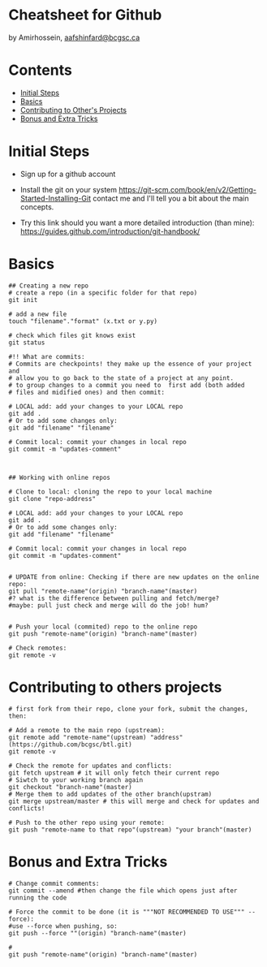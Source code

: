 Cheatsheet for Github
=====================
by Amirhossein, aafshinfard@bcgsc.ca

Contents
========

* [Initial Steps](#initial-steps)
* [Basics](#basics)
* [Contributing to Other's Projects](#contributing-to-others-projects)
* [Bonus and Extra Tricks](#bonus-and-extra-tricks)


Initial Steps
==============
* Sign up for a github account
* Install the git on your system
	https://git-scm.com/book/en/v2/Getting-Started-Installing-Git
 	contact me and I'll tell you a bit about the main concepts.
	
* Try this link should you want a more detailed introduction (than mine):
	https://guides.github.com/introduction/git-handbook/


Basics
======

	## Creating a new repo
	# create a repo (in a specific folder for that repo)
	git init

	# add a new file
	touch "filename"."format" (x.txt or y.py)
	
	# check which files git knows exist
	git status

	#!! What are commits:
	# Commits are checkpoints! they make up the essence of your project and
	# allow you to go back to the state of a project at any point.
	# to group changes to a commit you need to  first add (both added
	# files and midified ones) and then commit:
	
	# LOCAL add: add your changes to your LOCAL repo
	git add .
	# Or to add some changes only:
	git add "filename" "filename"

	# Commit local: commit your changes in local repo
	git commit -m "updates-comment"



	## Working with online repos

	# Clone to local: cloning the repo to your local machine
	git clone "repo-address"
	
	# LOCAL add: add your changes to your LOCAL repo
	git add .
	# Or to add some changes only:
	git add "filename" "filename"

	# Commit local: commit your changes in local repo
	git commit -m "updates-comment"


	# UPDATE from online: Checking if there are new updates on the online repo:
	git pull "remote-name"(origin) "branch-name"(master)
	#? what is the difference between pulling and fetch/merge?
	#maybe: pull just check and merge will do the job! hum? 
	
	
	# Push your local (commited) repo to the online repo
	git push "remote-name"(origin) "branch-name"(master)

	# Check remotes:
	git remote -v
	

Contributing to others projects
================================
	# first fork from their repo, clone your fork, submit the changes, then:

	# Add a remote to the main repo (upstream):
	git remote add "remote-name"(upstream) "address"(https://github.com/bcgsc/btl.git)
	git remote -v	
	
	# Check the remote for updates and conflicts:
	git fetch upstream # it will only fetch their current repo
	# Siwtch to your working branch again
	git checkout "branch-name"(master)
	# Merge them to add updates of the other branch(upstram)
	git merge upstream/master # this will merge and check for updates and conflicts!
	
	# Push to the other repo using your remote:
	git push "remote-name to that repo"(upstream) "your branch"(master)


Bonus and Extra Tricks
======================

	# Change commit comments:
	git commit --amend #then change the file which opens just after running the code

	# Force the commit to be done (it is """NOT RECOMMENDED TO USE""" --force):
	#use --force when pushing, so:
	git push --force ""(origin) "branch-name"(master)
	
	# 
	git push "remote-name"(origin) "branch-name"(master)
